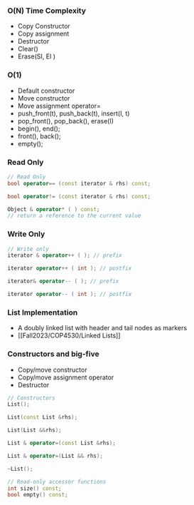 <h3>O(N) Time Complexity</h3>

- Copy Constructor
- Copy assignment
- Destructor
- Clear()
- Erase(SI, EI )

<h3>O(1)</h3>

- Default constructor
- Move constructor 
- Move assignment operator=
- push_front(t), push_back(t), insert(I, t) 
- pop_front(), pop_back(), erase(I)
- begin(), end();
- front(), back();
- empty();

<h3>Read Only</h3>

```cpp
// Read Only
bool operator== (const iterator & rhs) const;

bool operator!= (const iterator & rhs) const;

Object & operator* ( ) const; 
// return a reference to the current value

```

<h3>Write Only</h3>

```cpp
// Write only
iterator & operator++ ( ); // prefix

iterator operator++ ( int ); // postfix

iterator& operator-- ( ); // prefix

iterator operator-- ( int ); // postfix

```

<h3>List Implementation</h3>

- A doubly linked list with header and tail nodes as markers
- [[Fall2023/COP4530/Linked Lists]]

<h3> Constructors and big-five</h3>

- Copy/move constructor
- Copy/move assignment operator
- Destructor

```cpp
// Constructors
List();

List(const List &rhs);

List(List &&rhs);  

List & operator=(const List &rhs);

List & operator=(List && rhs);

~List();

// Read-only accessor functions
int size() const;
bool empty() const;

```

